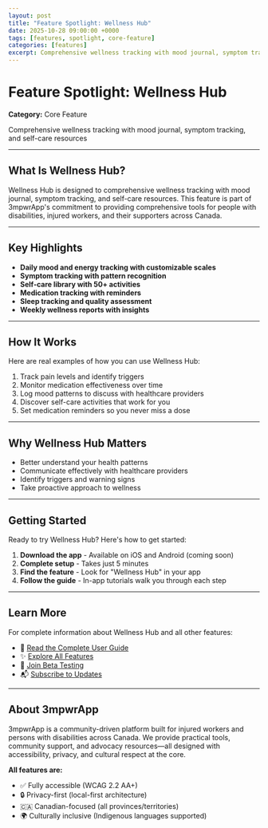 ```yaml
---
layout: post
title: "Feature Spotlight: Wellness Hub"
date: 2025-10-28 09:00:00 +0000
tags: [features, spotlight, core-feature]
categories: [features]
excerpt: Comprehensive wellness tracking with mood journal, symptom tracking, and self-care resources
---
```


# Feature Spotlight: Wellness Hub

**Category:** Core Feature

Comprehensive wellness tracking with mood journal, symptom tracking, and self-care resources

---

## What Is Wellness Hub?

Wellness Hub is designed to comprehensive wellness tracking with mood journal, symptom tracking, and self-care resources. This feature is part of 3mpwrApp's commitment to providing comprehensive tools for people with disabilities, injured workers, and their supporters across Canada.

---

## Key Highlights

- **Daily mood and energy tracking with customizable scales**
- **Symptom tracking with pattern recognition**
- **Self-care library with 50+ activities**
- **Medication tracking with reminders**
- **Sleep tracking and quality assessment**
- **Weekly wellness reports with insights**

---

## How It Works

Here are real examples of how you can use Wellness Hub:

1. Track pain levels and identify triggers
2. Monitor medication effectiveness over time
3. Log mood patterns to discuss with healthcare providers
4. Discover self-care activities that work for you
5. Set medication reminders so you never miss a dose

---

## Why Wellness Hub Matters

- Better understand your health patterns
- Communicate effectively with healthcare providers
- Identify triggers and warning signs
- Take proactive approach to wellness

---

## Getting Started

Ready to try Wellness Hub? Here's how to get started:

1. **Download the app** - Available on iOS and Android (coming soon)
2. **Complete setup** - Takes just 5 minutes
3. **Find the feature** - Look for "Wellness Hub" in your app
4. **Follow the guide** - In-app tutorials walk you through each step

---

## Learn More

For complete information about Wellness Hub and all other features:

- 📖 [Read the Complete User Guide](/user-guide/#wellness-support)
- ✨ [Explore All Features](/features/)
- 🧪 [Join Beta Testing](/beta/)
- 📬 [Subscribe to Updates](/newsletter/)

---

## About 3mpwrApp

3mpwrApp is a community-driven platform built for injured workers and persons with disabilities across Canada. We provide practical tools, community support, and advocacy resources—all designed with accessibility, privacy, and cultural respect at the core.

**All features are:**
- ✅ Fully accessible (WCAG 2.2 AA+)
- 🔒 Privacy-first (local-first architecture)
- 🇨🇦 Canadian-focused (all provinces/territories)
- 🌍 Culturally inclusive (Indigenous languages supported)

